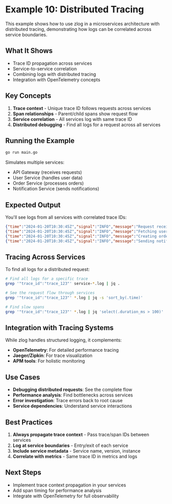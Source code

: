 # Example 10: Distributed Tracing

This example shows how to use zlog in a microservices architecture with distributed tracing, demonstrating how logs can be correlated across service boundaries.

## What It Shows

- Trace ID propagation across services
- Service-to-service correlation
- Combining logs with distributed tracing
- Integration with OpenTelemetry concepts

## Key Concepts

1. **Trace context** - Unique trace ID follows requests across services
2. **Span relationships** - Parent/child spans show request flow
3. **Service correlation** - All services log with same trace ID
4. **Distributed debugging** - Find all logs for a request across all services

## Running the Example

```bash
go run main.go
```

Simulates multiple services:
- API Gateway (receives requests)
- User Service (handles user data)
- Order Service (processes orders)
- Notification Service (sends notifications)

## Expected Output

You'll see logs from all services with correlated trace IDs:
```json
{"time":"2024-01-20T10:30:45Z","signal":"INFO","message":"Request received","service":"api-gateway","trace_id":"trace_123","span_id":"span_001"}
{"time":"2024-01-20T10:30:45Z","signal":"INFO","message":"Fetching user","service":"user-service","trace_id":"trace_123","span_id":"span_002","parent_span":"span_001"}
{"time":"2024-01-20T10:30:45Z","signal":"INFO","message":"Creating order","service":"order-service","trace_id":"trace_123","span_id":"span_003","parent_span":"span_001"}
{"time":"2024-01-20T10:30:45Z","signal":"INFO","message":"Sending notification","service":"notification-service","trace_id":"trace_123","span_id":"span_004","parent_span":"span_003"}
```

## Tracing Across Services

To find all logs for a distributed request:
```bash
# Find all logs for a specific trace
grep '"trace_id":"trace_123"' service-*.log | jq .

# See the request flow through services
grep '"trace_id":"trace_123"' *.log | jq -s 'sort_by(.time)'

# Find slow spans
grep '"trace_id":"trace_123"' *.log | jq 'select(.duration_ms > 100)'
```

## Integration with Tracing Systems

While zlog handles structured logging, it complements:
- **OpenTelemetry**: For detailed performance tracing
- **Jaeger/Zipkin**: For trace visualization
- **APM tools**: For holistic monitoring

## Use Cases

- **Debugging distributed requests**: See the complete flow
- **Performance analysis**: Find bottlenecks across services
- **Error investigation**: Trace errors back to root cause
- **Service dependencies**: Understand service interactions

## Best Practices

1. **Always propagate trace context** - Pass trace/span IDs between services
2. **Log at service boundaries** - Entry/exit of each service
3. **Include service metadata** - Service name, version, instance
4. **Correlate with metrics** - Same trace ID in metrics and logs

## Next Steps

- Implement trace context propagation in your services
- Add span timing for performance analysis
- Integrate with OpenTelemetry for full observability